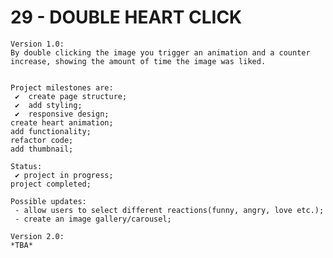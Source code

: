 # 29 - DOUBLE HEART CLICK

    Version 1.0:
    By double clicking the image you trigger an animation and a counter increase, showing the amount of time the image was liked.


    Project milestones are:
     ✔  create page structure;
     ✔  add styling;
     ✔  responsive design;
    create heart animation;
    add functionality;
    refactor code;
    add thumbnail;

    Status:
     ✔ project in progress;
    project completed;

    Possible updates:
     - allow users to select different reactions(funny, angry, love etc.);
     - create an image gallery/carousel;

    Version 2.0:
    *TBA*
